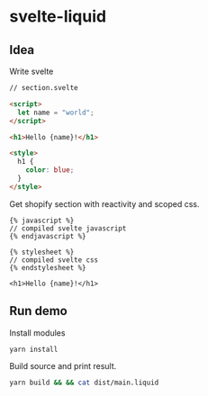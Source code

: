# svelte-liquid

## Idea

Write svelte

```html
// section.svelte

<script>
  let name = "world";
</script>

<h1>Hello {name}!</h1>

<style>
  h1 {
    color: blue;
  }
</style>
```

Get shopify section with reactivity and scoped css.

```liquid
{% javascript %}
// compiled svelte javascript
{% endjavascript %}

{% stylesheet %}
// compiled svelte css
{% endstylesheet %}

<h1>Hello {name}!</h1>
```

## Run demo

Install modules

```bash
yarn install
```

Build source and print result.

```bash
yarn build && && cat dist/main.liquid
```
